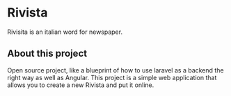 # Rivista

Rivisita is an italian word for newspaper.

## About this project

Open source project, like a blueprint of how to use laravel as a backend the right way as well as Angular. This project is a simple web application that allows you to create a new Rivista and put it online.
